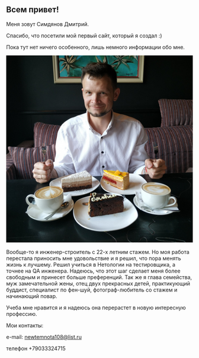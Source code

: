 ## Всем привет!
Меня зовут Симдянов Дмитрий.

Спасибо, что посетили мой первый сайт, который я создал :)

Пока тут нет ничего особенного, лишь немного информации обо мне. 

![моё фото](/image/AX6JF80482Y.jpg)



  Вообще-то я инженер-строитель с 22-х летним стажем. Но моя работа перестала приносить мне удовольствие и я решил, что пора менять жизнь к лучшему. Решил учиться в Нетологии на тестировщика, а точнее на QA инженера. Надеюсь, что этот шаг сделает меня более свободным и принесет больше преференций.
  Так же я глава семейства, муж замечательной жены, отец двух прекрасных детей, практикующий буддист, специалист по фен-шуй, фотограф-любитель со стажем и начинающий повар.

  Учеба мне нравится и я надеюсь она перерастет в новую интересную профессию.

  Мои контакты:

  e-mail: newtemnota108@list.ru
  
  телефон +79033324715